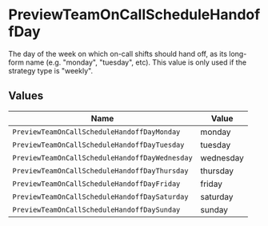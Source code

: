 # PreviewTeamOnCallScheduleHandoffDay

The day of the week on which on-call shifts should hand off, as its long-form name (e.g. "monday", "tuesday", etc). This value is only used if the strategy type is "weekly".


## Values

| Name                                           | Value                                          |
| ---------------------------------------------- | ---------------------------------------------- |
| `PreviewTeamOnCallScheduleHandoffDayMonday`    | monday                                         |
| `PreviewTeamOnCallScheduleHandoffDayTuesday`   | tuesday                                        |
| `PreviewTeamOnCallScheduleHandoffDayWednesday` | wednesday                                      |
| `PreviewTeamOnCallScheduleHandoffDayThursday`  | thursday                                       |
| `PreviewTeamOnCallScheduleHandoffDayFriday`    | friday                                         |
| `PreviewTeamOnCallScheduleHandoffDaySaturday`  | saturday                                       |
| `PreviewTeamOnCallScheduleHandoffDaySunday`    | sunday                                         |